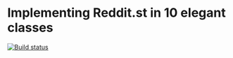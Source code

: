 # Implementing Reddit.st in 10 elegant classes

[![Build status][badge]][travis]

[travis]: https://travis-ci.org/SquareBracketAssociates/Booklet-Reddit
[badge]: https://travis-ci.org/SquareBracketAssociates/Booklet-Reddit.svg?branch=master
